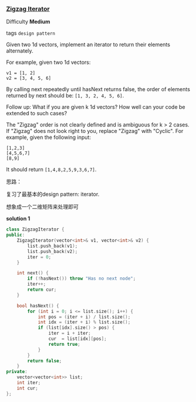### [Zigzag Iterator](https://leetcode.com/problems/zigzag-iterator/)

Difficulty **Medium**

tags `design pattern`

Given two 1d vectors, implement an iterator to return their elements alternately.

For example, given two 1d vectors:

```
v1 = [1, 2]
v2 = [3, 4, 5, 6]
```

By calling next repeatedly until hasNext returns false, the order of elements returned by next should be: `[1, 3, 2, 4, 5, 6]`.

Follow up: What if you are given k 1d vectors? How well can your code be extended to such cases?

The "Zigzag" order is not clearly defined and is ambiguous for k > 2 cases. If "Zigzag" does not look right to you, replace "Zigzag" with "Cyclic". For example, given the following input:

```
[1,2,3]
[4,5,6,7]
[8,9]
```

It should return `[1,4,8,2,5,9,3,6,7]`.


思路：

复习了最基本的design pattern: iterator.

想象成一个二维矩阵来处理即可

**solution 1**
```c++
class ZigzagIterator {
public:
    ZigzagIterator(vector<int>& v1, vector<int>& v2) {
        list.push_back(v1);
        list.push_back(v2);       
        iter = 0;
    }

    int next() {
        if (!hasNext()) throw "Has no next node";
        iter++;
        return cur;
    }

    bool hasNext() {
        for (int i = 0; i <= list.size(); i++) {
            int pos = (iter + i) / list.size();
            int idx = (iter + i) % list.size();
            if (list[idx].size() > pos) {
                iter = i + iter;
                cur  = list[idx][pos];
                return true;
            }
        }
        return false;
    }
private:
    vector<vector<int>> list;
    int iter;
    int cur;
};
```